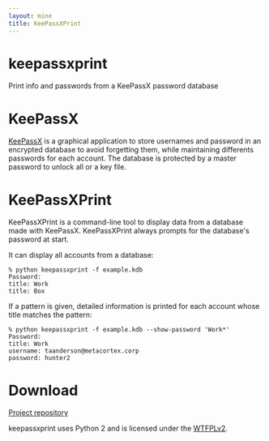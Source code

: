 ```yaml
---
layout: mine
title: KeePassXPrint
---
```


# keepassxprint

Print info and passwords from a KeePassX password database

# KeePassX #

[KeePassX](https://www.keepassx.org/) is a graphical application to store usernames and password in an encrypted database to avoid forgetting them, while maintaining differents passwords for each account.
The database is protected by a master password to unlock all or a key file.

# KeePassXPrint #

KeePassXPrint is a command-line tool to display data from a database made with KeePassX.
KeePassXPrint always prompts for the database's password at start.

It can display all accounts from a database:

```
% python keepassxprint -f example.kdb
Password: 
title: Work
title: Box
```

If a pattern is given, detailed information is printed for each account whose title matches the pattern:

```
% python keepassxprint -f example.kdb --show-password 'Work*'
Password: 
title: Work
username: taanderson@metacortex.corp
password: hunter2
```

# Download #

[Project repository](https://github.com/hydrargyrum/attic/tree/master/keepassxprint)

keepassxprint uses Python 2 and is licensed under the [WTFPLv2](../wtfpl).
